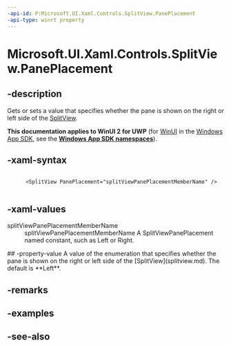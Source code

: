 ```yaml
---
-api-id: P:Microsoft.UI.Xaml.Controls.SplitView.PanePlacement
-api-type: winrt property
---
```


<!-- Property syntax
public Windows.UI.Xaml.Controls.SplitViewPanePlacement PanePlacement { get;  set; }
-->

# Microsoft.UI.Xaml.Controls.SplitView.PanePlacement

## -description
Gets or sets a value that specifies whether the pane is shown on the right or left side of the [SplitView](splitview.md).

**This documentation applies to WinUI 2 for UWP** (for [WinUI](/windows/apps/winui/winui3/) in the [Windows App SDK](/windows/apps/windows-app-sdk/), see the **[Windows App SDK namespaces](/windows/windows-app-sdk/api/winrt/)**).

## -xaml-syntax
```xaml

      <SplitView PanePlacement="splitViewPanePlacementMemberName" />
    
```


## -xaml-values
<dl><dt>splitViewPanePlacementMemberName</dt><dd>splitViewPanePlacementMemberName A SplitViewPanePlacement named constant, such as Left or Right.</dd>
</dl>
## -property-value
A value of the enumeration that specifies whether the pane is shown on the right or left side of the [SplitView](splitview.md). The default is **Left**.

## -remarks

## -examples

## -see-also
